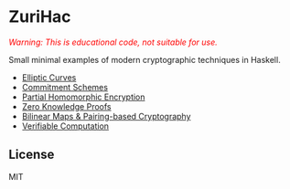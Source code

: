 ZuriHac
=======

<em style="color:red"> Warning: This is educational code, not suitable for use. </em>

Small minimal examples of modern cryptographic techniques in Haskell.

* [Elliptic Curves](ecc/)
* [Commitment Schemes](commit/)
* [Partial Homomorphic Encryption](homo/)
* [Zero Knowledge Proofs](sigma/)
* [Bilinear Maps & Pairing-based Cryptography](pairing/)
* [Verifiable Computation](zkp/)

License 
-------

MIT
